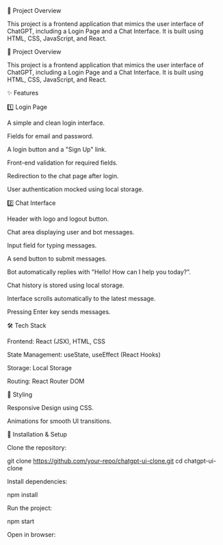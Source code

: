🚀 Project Overview

This project is a frontend application that mimics the user interface of ChatGPT, including a Login Page and a Chat Interface. It is built using HTML, CSS, JavaScript, and React.



🚀 Project Overview

This project is a frontend application that mimics the user interface of ChatGPT, including a Login Page and a Chat Interface. It is built using HTML, CSS, JavaScript, and React.

✨ Features

1️⃣ Login Page

A simple and clean login interface.

Fields for email and password.

A login button and a "Sign Up" link.

Front-end validation for required fields.

Redirection to the chat page after login.

User authentication mocked using local storage.

2️⃣ Chat Interface

Header with logo and logout button.

Chat area displaying user and bot messages.

Input field for typing messages.

A send button to submit messages.

Bot automatically replies with "Hello! How can I help you today?".

Chat history is stored using local storage.

Interface scrolls automatically to the latest message.

Pressing Enter key sends messages.

🛠️ Tech Stack

Frontend: React (JSX), HTML, CSS

State Management: useState, useEffect (React Hooks)

Storage: Local Storage

Routing: React Router DOM

🎨 Styling

Responsive Design using CSS.

Animations for smooth UI transitions.

🔧 Installation & Setup

Clone the repository:

git clone https://github.com/your-repo/chatgpt-ui-clone.git
cd chatgpt-ui-clone

Install dependencies:

npm install

Run the project:

npm start

Open in browser:



